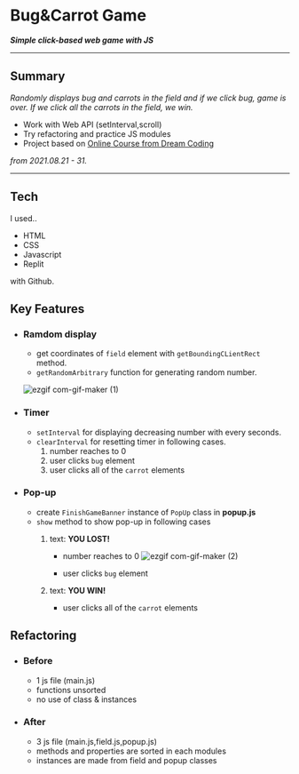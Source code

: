 # Bug&Carrot Game
***Simple click-based web game with JS***

---
## Summary
*Randomly displays bug and carrots in the field and if we click bug, game is over. If we click all the carrots in the field, we win.*

- Work with Web API (setInterval,scroll)
- Try refactoring and practice JS modules
- Project based on [Online Course from Dream Coding](https://academy.dream-coding.com/courses/browser101)

*from 2021.08.21 - 31.*

----

## Tech

I used..
- HTML
- CSS 
- Javascript 
- Replit

with Github.

## Key Features

-  ### Ramdom display
    - get coordinates of `field` element with `getBoundingCLientRect` method.
    - `getRandomArbitrary` function for generating random number.

    ![ezgif com-gif-maker (1)](https://user-images.githubusercontent.com/60536942/133957493-9dddc7af-0914-4ec9-a584-b9a889e72ca6.gif)



- ### Timer
    - `setInterval` for displaying decreasing number with every seconds.
    - `clearInterval` for resetting timer in following cases.
        1) number reaches to 0
        2) user clicks `bug` element
        3) user clicks all of the `carrot` elements

    

- ### Pop-up
    - create `FinishGameBanner` instance of `PopUp` class in **popup.js**
    - `show` method to show pop-up in following cases
        1) text: **YOU LOST!**
            - number reaches to 0  ![ezgif com-gif-maker (2)](https://user-images.githubusercontent.com/60536942/133957579-ec675c5d-677f-4894-ba0d-f9e30b9a603c.gif)

            - user clicks `bug` element
            
        2) text: **YOU WIN!**
            - user clicks all of the `carrot` elements
        

## Refactoring
- ###  Before
    - 1 js file (main.js)
    - functions unsorted
    - no use of class & instances
- ###  After
    - 3 js file (main.js,field.js,popup.js)
    - methods and properties are sorted in each modules
    - instances are made from field and popup classes
    



